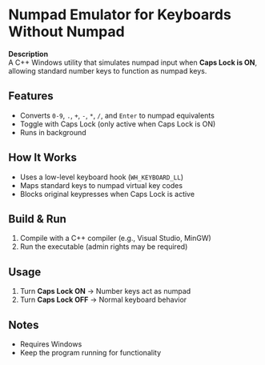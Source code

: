 # Numpad Emulator for Keyboards Without Numpad  

**Description**  
A C++ Windows utility that simulates numpad input when **Caps Lock is ON**, allowing standard number keys to function as numpad keys.

## Features  
- Converts `0-9`, `.`, `+`, `-`, `*`, `/`, and `Enter` to numpad equivalents  
- Toggle with Caps Lock (only active when Caps Lock is ON)  
- Runs in background  

## How It Works  
- Uses a low-level keyboard hook (`WH_KEYBOARD_LL`)  
- Maps standard keys to numpad virtual key codes  
- Blocks original keypresses when Caps Lock is active  

## Build & Run  
1. Compile with a C++ compiler (e.g., Visual Studio, MinGW)  
2. Run the executable (admin rights may be required)  

## Usage  
1. Turn **Caps Lock ON** → Number keys act as numpad  
2. Turn **Caps Lock OFF** → Normal keyboard behavior  

## Notes  
- Requires Windows  
- Keep the program running for functionality  
